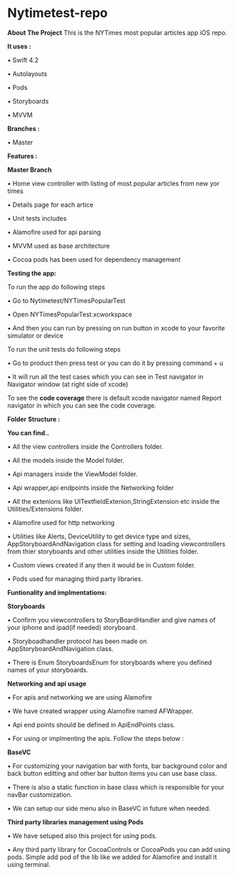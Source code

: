 # Nytimetest-repo

**About The Project**
This is the NYTimes most popular articles app iOS repo.

**It uses :**

•    Swift 4.2

•    Autolayouts

•    Pods

•    Storyboards

•    MVVM


**Branches :**

•    Master

**Features :**

**Master Branch**

•    Home view controller with listing of most popular articles from new yor times

•    Details page for each artice

•    Unit tests includes

•    Alamofire used for api parsing

•    MVVM used as base architecture

•    Cocoa pods has been used for dependency management

**Testing the app:**

To run the app do following steps

•    Go to Nytimetest/NYTimesPopularTest 

•    Open NYTimesPopularTest.xcworkspace

•    And then you can run by pressing on run button in xcode to your favorite simulator or device

To run the unit tests do following steps

•    Go to product then press test or you can do it by pressing command + u

•    It will run all the test cases which you can see in Test navigator in Navigator window (at right side of xcode)

To see the **code coverage** there is default xcode navigator named Report navigator in which you can see the code coverage.


**Folder Structure :**

**You can find..**

•    All the view controllers inside the Controllers folder.

•    All the models inside the Model folder.

•    Api managers inside the ViewModel folder.

•    Api wrapper,api endpoints inside the Networking folder

•    All the extenions like UITextfieldExtenion,StringExtension etc inside the Utilities/Extensions folder.

•    Alamofire used for http networking

•    Utilities like Alerts, DeviceUtility to get device type and sizes, AppStoryboardAndNavigation class for setting and loading viewcontrollers from thier storyboards and other utilities inside the Utilities folder.

•    Custom views created if any then it would be in Custom folder.

•    Pods used for managing third party libraries.

**Funtionality and implmentations:**

**Storyboards**

•    Confirm you viewcontrollers to StoryBoardHandler and give names of your iphone and ipad(if needed) storyboard.

•    Storyboadhandler protocol has been made on AppStoryboardAndNavigation class.

•    There is Enum StoryboardsEnum for storyboards where you defined names of your storyboards. 

**Networking and api usage**

•    For apis and networking we are using Alamofire

•    We have created wrapper using Alamofire named AFWrapper.

•    Api end points should be defined in ApiEndPoints class.

•    For using or implmenting the apis. Follow the steps below :

**BaseVC**

•    For customizing your navigation bar with fonts, bar background color and back button editting and other bar button items you can use base class.

•    There is also a static function in base class which is responsible for your navBar customization.

•    We can setup our side menu also in BaseVC in future when needed.

**Third party libraries management using Pods**

•    We have setuped also this project for using pods.

•    Any third party library for CocoaControls or CocoaPods you can add using pods. Simple add pod of the lib like we added for Alamofire and install it using terminal.

